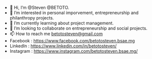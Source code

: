 - 👋 Hi, I’m @Steven @BETOTO.
- 👀 I’m interested in personal imporvement, entrepreneurship and philanthropy projects.
- 🌱 I’m currently learning about project management.
- 💞️ I’m looking to collaborate on entrepreneurship and social projects.
- 📫 How to reach me betotosteven@gmail.com
- Facebook : https://www.facebook.com/betotosteven.bsae.mg
- LinkedIn : https://www.linkedin.com/in/betotosteven/
- Instagram : https://www.instagram.com/betotosteven.bsae.mg/
